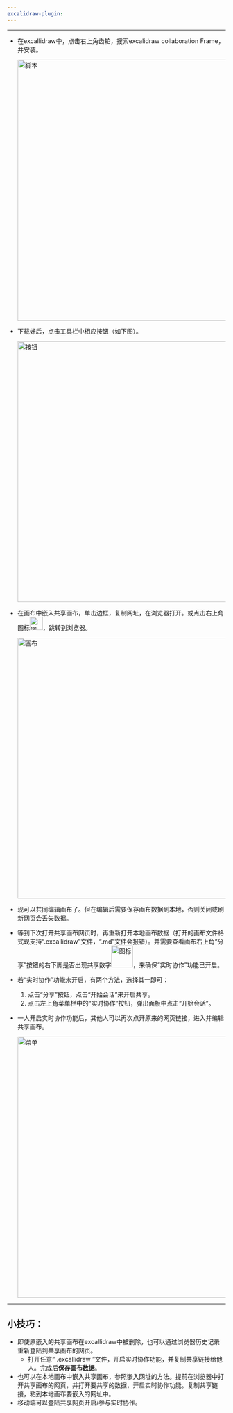 ```yaml
---
excalidraw-plugin:
---
```

---
+ 在excallidraw中，点击右上角齿轮，搜索excalidraw collaboration Frame，并安装。

    <img src="testfile1/images/jiaoben.png" alt="脚本" width="600"/>

+ 下载好后，点击工具栏中相应按钮（如下图）。

    <img src="testfile1/images/button.png" alt="按钮" width="600"/>
    
+ 在画布中嵌入共享画布，单击边框，复制网址，在浏览器打开。或点击右上角图标<img src="testfile1/images/icon.png" alt="图标" width="30"/>，跳转到浏览器。

    <img src="testfile1/images/huabu.png" alt="画布" width="600"/>

+ 现可以共同编辑画布了。但在编辑后需要保存画布数据到本地，否则关闭或刷新网页会丢失数据。
+ 等到下次打开共享画布网页时，再重新打开本地画布数据（打开的画布文件格式现支持“.excallidraw”文件，“.md”文件会报错）。并需要查看画布右上角“分享”按钮的右下脚是否出现共享数字<img src="testfile1/images/share.png" alt="图标" width="50"/>，来确保“实时协作”功能已开启。
+ 若“实时协作”功能未开启，有两个方法，选择其一即可：
    1. 点击“分享”按钮，点击“开始会话”来开启共享。
    2. 点击左上角菜单栏中的“实时协作”按钮，弹出面板中点击“开始会话”。
+ 一人开启实时协作功能后，其他人可以再次点开原来的网页链接，进入并编辑共享画布。

    <img src="testfile1/images/menu.png" alt="菜单" width="600"/>

---
## 小技巧：
+ 即使原嵌入的共享画布在excallidraw中被删除，也可以通过浏览器历史记录重新登陆到共享画布的网页。
    + 打开任意“ .excallidraw ”文件，开启实时协作功能，并复制共享链接给他人。完成后**保存画布数据**。
+ 也可以在本地画布中嵌入共享画布，参照嵌入网址的方法。提前在浏览器中打开共享画布的网页，并打开要共享的数据，开启实时协作功能。复制共享链接，粘到本地画布要嵌入的网址中。
+ 移动端可以登陆共享网页开启/参与实时协作。


